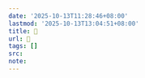 ```yaml
---
date: '2025-10-13T11:28:46+08:00'
lastmod: '2025-10-13T13:04:51+08:00'
title: 󰞩
url: 󰞩
tags: []
src:
note:
---
```

